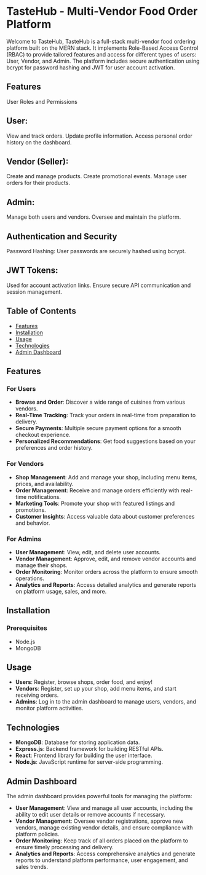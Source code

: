 
# TasteHub - Multi-Vendor Food Order Platform

Welcome to TasteHub, TasteHub is a full-stack multi-vendor food ordering platform built on the MERN stack. It implements Role-Based Access Control (RBAC) to provide tailored features and access for different types of users: User, Vendor, and Admin. The platform includes secure authentication using bcrypt for password hashing and JWT for user account activation.

## Features
User Roles and Permissions
## User:
View and track orders.
Update profile information.
Access personal order history on the dashboard.
## Vendor (Seller):
Create and manage products.
Create promotional events.
Manage user orders for their products.
## Admin:
Manage both users and vendors.
Oversee and maintain the platform.
## Authentication and Security
Password Hashing: User passwords are securely hashed using bcrypt.
## JWT Tokens:
Used for account activation links.
Ensure secure API communication and session management.

## Table of Contents

- [Features](#features)
- [Installation](#installation)
- [Usage](#usage)
- [Technologies](#technologies)
- [Admin Dashboard](#admin-dashboard)
  
## Features

### For Users
- **Browse and Order**: Discover a wide range of cuisines from various vendors.
- **Real-Time Tracking**: Track your orders in real-time from preparation to delivery.
- **Secure Payments**: Multiple secure payment options for a smooth checkout experience.
- **Personalized Recommendations**: Get food suggestions based on your preferences and order history.

### For Vendors
- **Shop Management**: Add and manage your shop, including menu items, prices, and availability.
- **Order Management**: Receive and manage orders efficiently with real-time notifications.
- **Marketing Tools**: Promote your shop with featured listings and promotions.
- **Customer Insights**: Access valuable data about customer preferences and behavior.

### For Admins
- **User Management**: View, edit, and delete user accounts.
- **Vendor Management**: Approve, edit, and remove vendor accounts and manage their shops.
- **Order Monitoring**: Monitor orders across the platform to ensure smooth operations.
- **Analytics and Reports**: Access detailed analytics and generate reports on platform usage, sales, and more.

## Installation

### Prerequisites
- Node.js
- MongoDB

## Usage

- **Users**: Register, browse shops, order food, and enjoy!
- **Vendors**: Register, set up your shop, add menu items, and start receiving orders.
- **Admins**: Log in to the admin dashboard to manage users, vendors, and monitor platform activities.

## Technologies

- **MongoDB**: Database for storing application data.
- **Express.js**: Backend framework for building RESTful APIs.
- **React**: Frontend library for building the user interface.
- **Node.js**: JavaScript runtime for server-side programming.

## Admin Dashboard

The admin dashboard provides powerful tools for managing the platform:

- **User Management**: View and manage all user accounts, including the ability to edit user details or remove accounts if necessary.
- **Vendor Management**: Oversee vendor registrations, approve new vendors, manage existing vendor details, and ensure compliance with platform policies.
- **Order Monitoring**: Keep track of all orders placed on the platform to ensure timely processing and delivery.
- **Analytics and Reports**: Access comprehensive analytics and generate reports to understand platform performance, user engagement, and sales trends.

